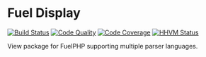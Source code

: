 # Fuel Display

[![Build Status](https://travis-ci.org/fuelphp/display.png?branch=master)](https://travis-ci.org/fuelphp/display)
[![Code Quality](https://scrutinizer-ci.com/g/fuelphp/display/badges/quality-score.png?b=master)](https://scrutinizer-ci.com/g/fuelphp/display/?branch=master)
[![Code Coverage](https://scrutinizer-ci.com/g/fuelphp/display/badges/coverage.png?b=master)](https://scrutinizer-ci.com/g/fuelphp/display/?branch=master)
[![HHVM Status](http://hhvm.h4cc.de/badge/fuelphp/display.svg)](http://hhvm.h4cc.de/package/fuelphp/display)

View package for FuelPHP supporting multiple parser languages.
